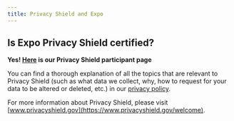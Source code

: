 ```yaml
---
title: Privacy Shield and Expo
---
```


## Is Expo Privacy Shield certified?

**Yes! [Here](https://www.privacyshield.gov/participant?id=a2zt00000004ooyAAA&status=Active) is our Privacy Shield participant page**

You can find a thorough explanation of all the topics that are relevant to Privacy Shield (such as what data we collect, why, how to request for your data to be altered or deleted, etc.) in our [privacy policy](https://expo.io/privacy).

For more information about Privacy Shield, please visit [www.privacyshield.gov](https://www.privacyshield.gov/welcome).
